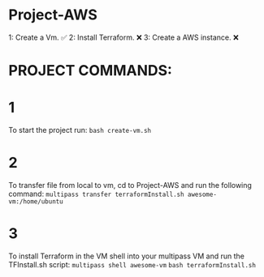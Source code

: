 # Project-AWS
1: Create a Vm. ✅
2: Install Terraform. ❌
3: Create a AWS instance. ❌ 


# PROJECT COMMANDS:

# 1
To start the project run:
`bash create-vm.sh`

# 2
To transfer file from local to vm, cd to Project-AWS and run the following command:
`multipass transfer terraformInstall.sh awesome-vm:/home/ubuntu`

# 3
To install Terraform in the VM shell into your multipass VM and run the TFInstall.sh script: 
`multipass shell awesome-vm`
`bash terraformInstall.sh`

